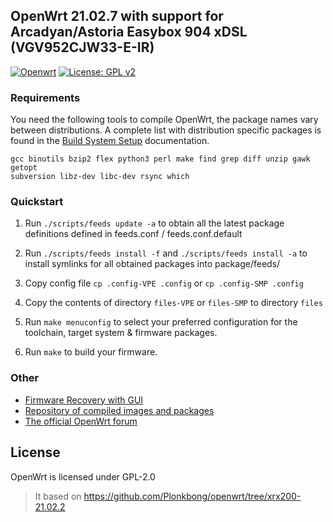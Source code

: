 ## OpenWrt 21.02.7 with support for Arcadyan/Astoria Easybox 904 xDSL (VGV952CJW33-E-IR)
[![Openwrt](https://img.shields.io/badge/os-OpenWrt-<COLOR>.svg)](https://github.com/OpenWrt-Repository/) [![License: GPL v2](https://img.shields.io/badge/License-GPL_v2-blue.svg)](https://github.com/OpenWrt-Repository/openwrt#license)

### Requirements

You need the following tools to compile OpenWrt, the package names vary between
distributions. A complete list with distribution specific packages is found in
the [Build System Setup](https://openwrt.org/docs/guide-developer/build-system/install-buildsystem)
documentation.

```
gcc binutils bzip2 flex python3 perl make find grep diff unzip gawk getopt
subversion libz-dev libc-dev rsync which
```

### Quickstart

1. Run `./scripts/feeds update -a` to obtain all the latest package definitions
   defined in feeds.conf / feeds.conf.default

2. Run `./scripts/feeds install -f` and `./scripts/feeds install -a` to install symlinks for all obtained
   packages into package/feeds/

3. Copy config file `cp .config-VPE .config` or `cp .config-SMP .config`

4. Copy the contents of directory `files-VPE` or `files-SMP` to directory `files`

5. Run `make menuconfig` to select your preferred configuration for the
   toolchain, target system & firmware packages.

6. Run `make` to build your firmware. 
   
### Other

* [Firmware Recovery with GUI](https://github.com/zuzia-dev/Easybox-904xDSL)
* [Repository of compiled images and packages](https://github.com/zuzia-dev/Easybox-904xDSL-repo-source)
* [The official OpenWrt forum](https://forum.openwrt.org/t/lantiq-xrx200-easybox-904xdsl-and-speedport-w-921v-build/77105)

## License

OpenWrt is licensed under GPL-2.0
> It based on https://github.com/Plonkbong/openwrt/tree/xrx200-21.02.2

